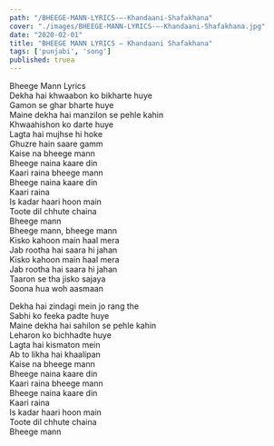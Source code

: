 ```yaml
---
path: "/BHEEGE-MANN-LYRICS-–-Khandaani-Shafakhana"
cover: "./images/BHEEGE-MANN-LYRICS-–-Khandaani-Shafakhana.jpg"
date: "2020-02-01"
title: "BHEEGE MANN LYRICS – Khandaani Shafakhana"
tags: ['punjabi', 'song']
published: truea
---
```

  
Bheege Mann Lyrics  
Dekha hai khwaabon ko bikharte huye  
Gamon se ghar bharte huye  
Maine dekha hai manzilon se pehle kahin  
Khwaahishon ko darte huye  
Lagta hai mujhse hi hoke  
Ghuzre hain saare gamm  
Kaise na bheege mann  
Bheege naina kaare din  
Kaari raina bheege mann  
Bheege naina kaare din  
Kaari raina  
Is kadar haari hoon main  
Toote dil chhute chaina  
Bheege mann  
Bheege mann, bheege mann  
Kisko kahoon main haal mera  
Jab rootha hai saara hi jahan  
Kisko kahoon main haal mera  
Jab rootha hai saara hi jahan  
Taaron se tha jisko sajaya  
Soona hua woh aasmaan  
  
  
  
  
  
  
Dekha hai zindagi mein jo rang the  
Sabhi ko feeka padte huye  
Maine dekha hai sahilon se pehle kahin  
Leharon ko bichhadte huye  
Lagta hai kismaton mein  
Ab to likha hai khaalipan  
Kaise na bheege mann  
Bheege naina kaare din  
Kaari raina bheege mann  
Bheege naina kaare din  
Kaari raina  
Is kadar haari hoon main  
Toote dil chhute chaina  
Bheege mann  
